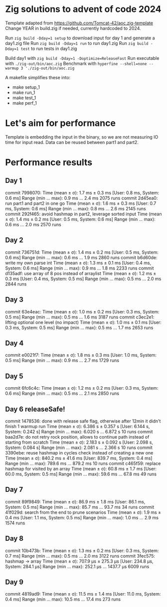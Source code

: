# Zig solutions to advent of code 2024

Template adapted from https://github.com/Tomcat-42/aoc.zig-template
Change YEAR in build.zig if needed, currently hardcoded to 2024.

Run `zig build -Dday=1 setup` to download input for day 1 and generate a day1.zig file
Run `zig build -Dday=1 run` to run day1.zig
Run `zig build -Dday=1 test` to run tests in day1.zig

Build day1 with `zig build -Dday=1 -Doptimize=ReleaseFast`
Run executable with `./zig-out/bin/aoc.zig`
Benchmark with `hyperfine --shell=none --warmup 3 './zig-out/bin/aoc.zig`

A makefile simplifies these into:
- make setup_1
- make run_1
- make test_1
- make perf_1

# Let's aim for performance
Template is embedding the input in the binary, so we are not measuring IO time for input read.
Data can be reused between part1 and part2.


# Performance results

## Day 1
commit 7998070:
  Time (mean ± σ):       1.7 ms ±   0.3 ms    [User: 0.8 ms, System: 0.6 ms]
  Range (min … max):     0.9 ms …   2.4 ms    2075 runs
commit 2d45ea0: run part1 and part2 in one go
  Time (mean ± σ):       1.6 ms ±   0.3 ms    [User: 0.7 ms, System: 0.6 ms]
  Range (min … max):     0.8 ms …   2.6 ms    2145 runs
commit 292f465: avoid hashmap in part2, leverage sorted input
  Time (mean ± σ):       1.4 ms ±   0.2 ms    [User: 0.5 ms, System: 0.6 ms]
  Range (min … max):     0.6 ms …   2.0 ms    2570 runs

## Day 2
commit 736751d:
  Time (mean ± σ):       1.4 ms ±   0.2 ms    [User: 0.5 ms, System: 0.6 ms]
  Range (min … max):     0.6 ms …   1.9 ms    2860 runs
commit b6d60de: write my own parse int
  Time (mean ± σ):       1.3 ms ±   0.1 ms    [User: 0.4 ms, System: 0.6 ms]
  Range (min … max):     0.9 ms …   1.8 ms    2233 runs
commit d135adf: use array of 8 pos instead of arraylist
  Time (mean ± σ):       1.2 ms ±   0.3 ms    [User: 0.4 ms, System: 0.5 ms]
  Range (min … max):     0.5 ms …   2.0 ms    2844 runs

## Day 3
commit 63e4eac:
  Time (mean ± σ):       1.0 ms ±   0.2 ms    [User: 0.3 ms, System: 0.5 ms]
  Range (min … max):     0.5 ms …   1.6 ms    3187 runs
commit c3ec2e1: lifting optional one level (no impact)
  Time (mean ± σ):       1.0 ms ±   0.1 ms    [User: 0.3 ms, System: 0.5 ms]
  Range (min … max):     0.5 ms …   1.7 ms    2653 runs

## Day 4
commit e0021f7:
  Time (mean ± σ):       1.8 ms ±   0.3 ms    [User: 1.0 ms, System: 0.5 ms]
  Range (min … max):     0.9 ms …   2.7 ms    1729 runs

## Day 5
commit 6fc6c4c:
  Time (mean ± σ):       1.2 ms ±   0.2 ms    [User: 0.3 ms, System: 0.6 ms]
  Range (min … max):     0.5 ms …   2.1 ms    2850 runs

## Day 6 releaseSafe!
commit 1478536: done with release safe flag, otherwise after 12min it didn't finish 1 warmup run
  Time (mean ± σ):      6.386 s ±  0.357 s    [User: 6.144 s, System: 0.242 s]
  Range (min … max):    6.020 s …  6.872 s    10 runs
commit baa2d7e: do not retry rock position, allows to continue path instead of starting from scratch
  Time (mean ± σ):      2.183 s ±  0.092 s    [User: 2.098 s, System: 0.084 s]
  Range (min … max):    2.081 s …  2.366 s    10 runs
commit 3390ebe: reuse hashmap in cycles check instead of creating a new one
  Time (mean ± σ):     840.2 ms ±  41.6 ms    [User: 839.7 ms, System: 0.4 ms]
  Range (min … max):   789.6 ms … 879.2 ms    10 runs
commit c465f59: replace hashmap for visited by an array
  Time (mean ± σ):      60.8 ms ±   1.7 ms    [User: 60.0 ms, System: 0.5 ms]
  Range (min … max):    59.6 ms …  67.8 ms    49 runs

## Day 7
commit 89f9849:
  Time (mean ± σ):      86.9 ms ±   1.8 ms    [User: 86.1 ms, System: 0.5 ms]
  Range (min … max):    85.7 ms …  93.7 ms    34 runs
commit 41f029d: search from the end to prune scenarios
  Time (mean ± σ):       1.9 ms ±   0.4 ms    [User: 1.1 ms, System: 0.5 ms]
  Range (min … max):     1.0 ms …   2.9 ms    1574 runs

## Day 8
commit 10b473b:
  Time (mean ± σ):       1.3 ms ±   0.2 ms    [User: 0.3 ms, System: 0.7 ms]
  Range (min … max):     0.5 ms …   2.0 ms    3122 runs
commit 3fec575: hashmap -> array
  Time (mean ± σ):     707.9 µs ± 275.3 µs    [User: 234.8 µs, System: 284.1 µs]
  Range (min … max):   252.1 µs … 1437.7 µs    6009 runs

## Day 9
commit 4819ad9:
  Time (mean ± σ):      11.5 ms ±   1.4 ms    [User: 11.0 ms, System: 0.4 ms]
  Range (min … max):    10.5 ms …  17.4 ms    273 runs